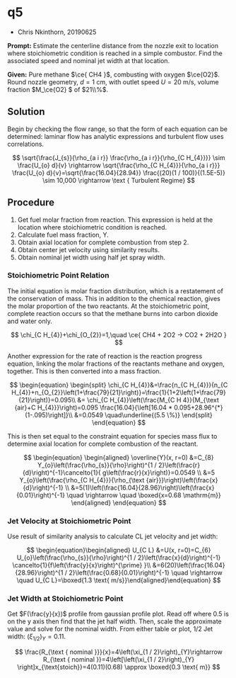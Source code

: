 # q5

* Chris Nkinthorn, 20190625

**Prompt:** Estimate the centerline distance from the nozzle exit to location where stoichiometric condition is reached in a simple combustor. Find the associated speed and nominal jet width at that location.

**Given:** Pure methane $\ce{ CH4 }$, combusting with oxygen $\ce{O2}$. Round nozzle geometry, $d= 1\text{ cm}$, with outlet speed $U=20\text{ m/s}$, volume fraction $M\_\ce{O2} $ of $21\\%$.

## Solution

Begin by checking the flow range, so that the form of each equation can be determined: laminar flow has analytic expressions and turbulent flow uses correlations.

$$
\sqrt{\frac{J_{s}}{\rho_{a i r}} \frac{\rho_{a i r}}{\rho_{C H_{4}}}} \sim \frac{U_{o} d}{v} \rightarrow \sqrt{\frac{\rho_{C H_{4}}}{\rho_{a i r}}} \frac{U_{o} d}{v}=\sqrt{\frac{16.04}{28.94}} \frac{(20)(1 / 100)}{(1.5E-5)} \sim 10,000 \rightarrow \text { Turbulent Regime}
$$

## Procedure

1. Get fuel molar fraction from reaction. This expression is held at the location where stoichiometric condition is reached.&#x20;
2. Calculate fuel mass fraction, Y.&#x20;
3. Obtain axial location for complete combustion from step 2.&#x20;
4. Obtain center jet velocity using similarity results.&#x20;
5. Obtain nominal jet width using half jet spray width.&#x20;

### Stoichiometric Point Relation

The initial equation is molar fraction distribution, which is a restatement of the conservation of mass. This in addition to the chemical reaction, gives the molar proportion of the two reactants. At the stoichiometric point, complete reaction occurs so that the methane burns into carbon dioxide and water only.

$$
\chi_{C H_{4}}+\chi_{O_{2}}=1,\quad \ce{ CH4 + 2O2 -> CO2 + 2H2O }
$$

Another expression for the rate of reaction is the reaction progress equation, linking the molar fractions of the reactants methane and oxygen, together. This is then converted into a mass fraction.

$$
\begin{equation}
\begin{split}
    \chi_{C H_{4}}&=\frac{n_{C H_{4}}}{n_{C H_{4}}+n_{O_{2}}\left(1+\frac{79}{21}\right)}=\frac{1}{1+2\left(1+\frac{79}{21}\right)}=0.095\\
    &= \chi_{C H_{4}}\left(\frac{M_{C H 4}}{M_{\text {air}+C H_{4}}}\right)=0.095 \frac{16.04}{\left[16.04 * 0.095+28.96^{*}(1-.095)\right]}\\
    &=0.0549 \quad\underline{(5.5 \%)}
\end{split}
\end{equation}
$$

This is then set equal to the constraint equation for species mass flux to determine axial location for complete combustion of the reactant.

$$
\begin{equation}
\begin{aligned} \overline{Y}(x, r=0) &=C_{8} Y_{o}\left(\frac{\rho_{s}}{\rho}\right)^{1 / 2}\left(\frac{r}{d}\right)^{-1}\cancelto{1}{ g\left(\frac{r}{x}\right)}=0.0549 \\ &=5 Y_{o}\left(\frac{\rho_{C H_{4}}}{\rho_{\text {air}}}\right)\left(\frac{x}{d}\right)^{-1} \\ &=5(1)\left(\frac{16.04}{28.96}\right)\left(\frac{x}{0.01}\right)^{-1} \quad \rightarrow \quad \boxed{x=0.68 \mathrm{m}} \end{aligned}
\end{equation}
$$

### Jet Velocity at Stoichiometric Point

Use result of similarity analysis to calculate CL jet velocity and jet width:

$$
\begin{equation}\begin{aligned} U_{C L} &=U(x, r=0)=C_{6} U_{o}\left(\frac{\rho_{s}}{\rho}\right)^{1 / 2}\left(\frac{x}{d}\right)^{-1} \cancelto{1}{f\left(\frac{y}{x}\right)^{\prime} }\\ &=6(20)\left(\frac{16.04}{28.96}\right)^{1 / 2}\left(\frac{0.68}{0.01}\right)^{-1} \quad \rightarrow \quad U_{C L}=\boxed{1.3 \text{ m/s}}\end{aligned}\end{equation}
$$

### Jet Width at  Stoichiometric Point

Get $F(\frac{y}{x})$ profile from gaussian profile plot. Read off where 0.5 is on the y axis then find that the jet half width. Then, scale the approximate value and solve for the nominal width. From either table or plot, $1 / 2 \text { Jet width: }\left(\xi_{1 / 2}\right)_{Y}=0.11$.

$$
\frac{R_{\text { nominal }}}{x}=4\left(\xi_{1 / 2}\right)_{Y}\rightarrow R_{\text { nominal }}=4\left[\left(\xi_{1 / 2}\right)_{Y} \right]x_{\text{stoich}}=4(0.11)(0.68) \approx \boxed{0.3 \text{ m}}
$$
